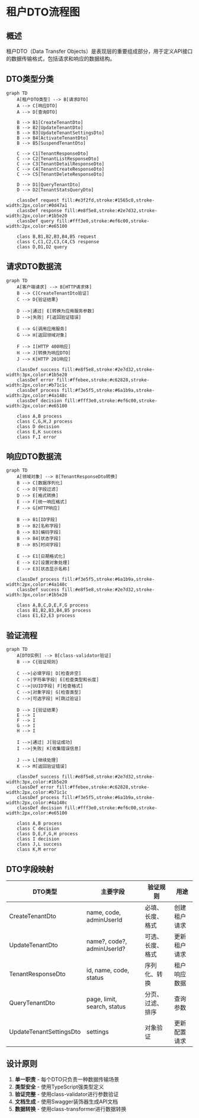 # 租户DTO流程图

## 概述

租户DTO（Data Transfer Objects）是表现层的重要组成部分，用于定义API接口的数据传输格式，包括请求和响应的数据结构。

## DTO类型分类

```mermaid
graph TD
    A[租户DTO类型] --> B[请求DTO]
    A --> C[响应DTO]
    A --> D[查询DTO]
    
    B --> B1[CreateTenantDto]
    B --> B2[UpdateTenantDto]
    B --> B3[UpdateTenantSettingsDto]
    B --> B4[ActivateTenantDto]
    B --> B5[SuspendTenantDto]
    
    C --> C1[TenantResponseDto]
    C --> C2[TenantListResponseDto]
    C --> C3[TenantDetailResponseDto]
    C --> C4[TenantCreateResponseDto]
    C --> C5[TenantDeleteResponseDto]
    
    D --> D1[QueryTenantDto]
    D --> D2[TenantStatsQueryDto]
    
    classDef request fill:#e3f2fd,stroke:#1565c0,stroke-width:2px,color:#0d47a1
    classDef response fill:#e8f5e8,stroke:#2e7d32,stroke-width:2px,color:#1b5e20
    classDef query fill:#fff3e0,stroke:#ef6c00,stroke-width:2px,color:#e65100
    
    class B,B1,B2,B3,B4,B5 request
    class C,C1,C2,C3,C4,C5 response
    class D,D1,D2 query
```

## 请求DTO数据流

```mermaid
graph TD
    A[客户端请求] --> B[HTTP请求体]
    B --> C[CreateTenantDto验证]
    C --> D{验证结果}
    
    D -->|通过| E[转换为应用服务参数]
    D -->|失败| F[返回验证错误]
    
    E --> G[调用应用服务]
    G --> H[返回领域对象]
    
    F --> I[HTTP 400响应]
    H --> J[转换为响应DTO]
    J --> K[HTTP 201响应]
    
    classDef success fill:#e8f5e8,stroke:#2e7d32,stroke-width:3px,color:#1b5e20
    classDef error fill:#ffebee,stroke:#c62828,stroke-width:2px,color:#b71c1c
    classDef process fill:#f3e5f5,stroke:#6a1b9a,stroke-width:2px,color:#4a148c
    classDef decision fill:#fff3e0,stroke:#ef6c00,stroke-width:2px,color:#e65100
    
    class A,B process
    class C,G,H,J process
    class D decision
    class E,K success
    class F,I error
```

## 响应DTO数据流

```mermaid
graph TD
    A[领域对象] --> B[TenantResponseDto转换]
    B --> C[数据序列化]
    C --> D[字段过滤]
    D --> E[格式转换]
    E --> F[统一响应格式]
    F --> G[HTTP响应]
    
    B --> B1[ID字段]
    B --> B2[名称字段]
    B --> B3[编码字段]
    B --> B4[状态字段]
    B --> B5[时间字段]
    
    E --> E1[日期格式化]
    E --> E2[设置对象处理]
    E --> E3[状态显示名称]
    
    classDef process fill:#f3e5f5,stroke:#6a1b9a,stroke-width:2px,color:#4a148c
    classDef success fill:#e8f5e8,stroke:#2e7d32,stroke-width:3px,color:#1b5e20
    
    class A,B,C,D,E,F,G process
    class B1,B2,B3,B4,B5 process
    class E1,E2,E3 process
```

## 验证流程

```mermaid
graph TD
    A[DTO实例] --> B[class-validator验证]
    B --> C{验证规则}
    
    C -->|必填字段| D[检查非空]
    C -->|字符串字段| E[检查类型和长度]
    C -->|UUID字段| F[检查格式]
    C -->|对象字段| G[检查类型]
    C -->|可选字段| H[跳过验证]
    
    D --> I{验证结果}
    E --> I
    F --> I
    G --> I
    H --> I
    
    I -->|通过| J[验证成功]
    I -->|失败| K[收集错误信息]
    
    J --> L[继续处理]
    K --> M[返回验证错误]
    
    classDef success fill:#e8f5e8,stroke:#2e7d32,stroke-width:3px,color:#1b5e20
    classDef error fill:#ffebee,stroke:#c62828,stroke-width:2px,color:#b71c1c
    classDef process fill:#f3e5f5,stroke:#6a1b9a,stroke-width:2px,color:#4a148c
    classDef decision fill:#fff3e0,stroke:#ef6c00,stroke-width:2px,color:#e65100
    
    class A,B process
    class C decision
    class D,E,F,G,H process
    class I decision
    class J,L success
    class K,M error
```

## DTO字段映射

| DTO类型 | 主要字段 | 验证规则 | 用途 |
|---------|----------|----------|------|
| CreateTenantDto | name, code, adminUserId | 必填、长度、格式 | 创建租户请求 |
| UpdateTenantDto | name?, code?, adminUserId? | 可选、长度、格式 | 更新租户请求 |
| TenantResponseDto | id, name, code, status | 序列化、转换 | 租户响应数据 |
| QueryTenantDto | page, limit, search, status | 分页、过滤、排序 | 查询参数 |
| UpdateTenantSettingsDto | settings | 对象验证 | 更新配置请求 |

## 设计原则

1. **单一职责** - 每个DTO只负责一种数据传输场景
2. **类型安全** - 使用TypeScript强类型定义
3. **验证完整** - 使用class-validator进行参数验证
4. **文档生成** - 使用Swagger装饰器生成API文档
5. **数据转换** - 使用class-transformer进行数据转换 